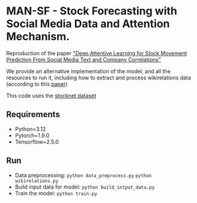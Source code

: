 # MAN-SF - Stock Forecasting with Social Media Data and Attention Mechanism.
 
Reproduction of the paper ["Deep Attentive Learning for Stock Movement Prediction From Social Media Text and Company Correlations"](https://aclanthology.org/2020.emnlp-main.676.pdf")

We provide an alternative implementation of the model, and all the resources to run it, including how to extract and process wikirelations data (according to this [paper](https://dl.acm.org/doi/10.1145/3309547))

This code uses the [stocknet dataset](https://github.com/yumoxu/stocknet-dataset)

## Requirements

- Python=3.12
- Pytorch=1.9.0
- Tensorflow=2.5.0

## Run
- Data preprocessing: `python data_preprocess.py` `python wikirelations.py`
- Build input data for model: `python build_intput_data.py`
- Train the model: `python train.py`
